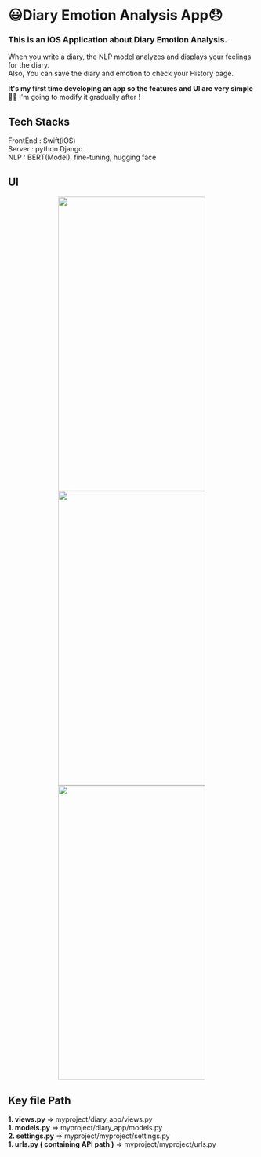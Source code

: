 <!-- 들어가야 하는 내용 
      프로젝트명, app이 무엇을 하는지, 왜 그 기술을 사용했는지, 당면한 문제나 나중에 추가하고 싶은 기능이 있는지, 프로젝트 설치 및 실행 방법 -->
# 😃Diary Emotion Analysis App😞
### This is an iOS Application about Diary Emotion Analysis.<br>
When you write a diary, the NLP model analyzes and displays your feelings for the diary. <br>
Also, You can save the diary and emotion to check your History page. <br>

**It's my first time developing an app so the features and UI are very simple 🥲😅**
I'm going to modify it gradually after !

## Tech Stacks
FrontEnd : Swift(iOS) <br>
Server : python Django <br>
NLP : BERT(Model), fine-tuning, hugging face

## UI
<!-- 바꾼 모델은 맘에 안드므로 일단 이미지 이걸로 해두고 다음에 수정하기 -->
<p align="center">
<img src="https://github.com/user-attachments/assets/d5e69142-f34b-439e-81c7-08b97d3fbb36" width="300" height="600"/>
<img src="https://github.com/user-attachments/assets/3a98249f-05ed-4737-9826-fe6e9711d3c5" width="300" height="600"/>
<img src="https://github.com/user-attachments/assets/671a6e35-e176-4a65-a84f-26debf25b426" width="300" height="600"/>
</p>

## Key file Path
**1. views.py** => myproject/diary_app/views.py <br>
**1. models.py** => myproject/diary_app/models.py <br>
**2. settings.py** => myproject/myproject/settings.py <br>
**1. urls.py ( containing API path )** => myproject/myproject/urls.py <br>
